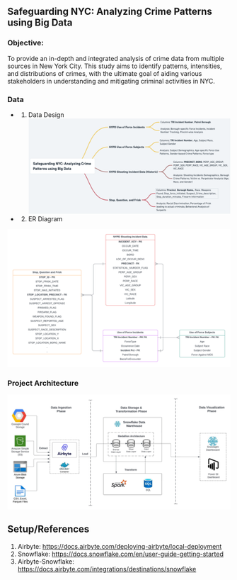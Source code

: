 ## Safeguarding NYC: Analyzing Crime Patterns using Big Data

### Objective: 
To provide an in-depth and integrated analysis of crime data from multiple sources in New York City. This study aims to identify patterns, intensities, and distributions of crimes, with the ultimate goal of aiding various stakeholders in understanding and mitigating criminal activities in NYC.

### Data

- 1. Data Design
![](./images/dataset-analysis-design-updated.png)

- 2. ER Diagram

![](./images/er-diagram.png)

### Project Architecture

![](./images/nyc-bd-architecture.jpeg)


## Setup/References

1. Airbyte: https://docs.airbyte.com/deploying-airbyte/local-deployment
2. Snowflake: https://docs.snowflake.com/en/user-guide-getting-started 
3. Airbyte-Snowflake: https://docs.airbyte.com/integrations/destinations/snowflake 


